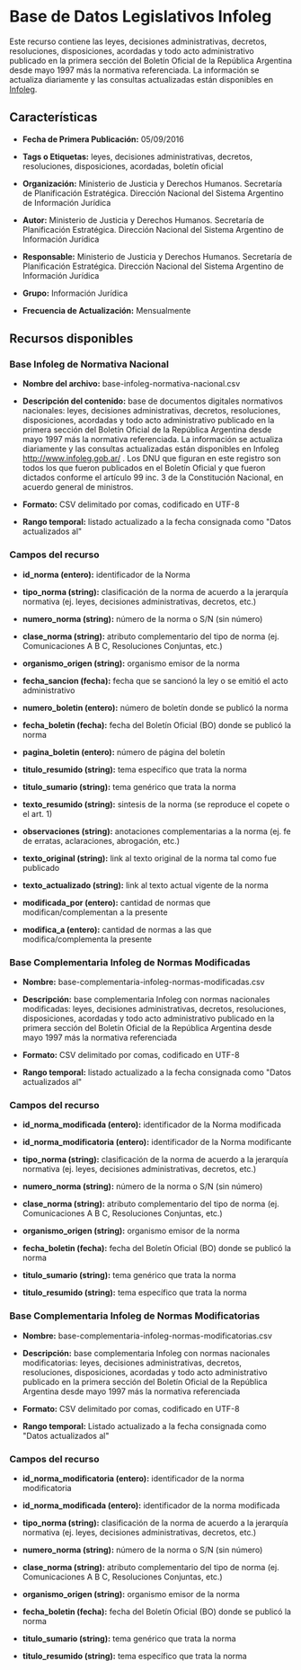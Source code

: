 Base de Datos Legislativos Infoleg
===========================================================

Este recurso contiene las leyes, decisiones administrativas, decretos, resoluciones, disposiciones, acordadas y todo acto administrativo publicado en la primera sección del Boletín Oficial de la República Argentina desde mayo 1997 más la normativa referenciada. La información se actualiza diariamente y las consultas actualizadas están disponibles en [Infoleg](http://www.infoleg.gob.ar/).

Características
---------------

- **Fecha de Primera Publicación:** 05/09/2016

- **Tags o Etiquetas:** leyes, decisiones administrativas, decretos, resoluciones, disposiciones, acordadas, boletín oficial

- **Organización:** Ministerio de Justicia y Derechos Humanos. Secretaría de Planificación Estratégica. Dirección Nacional del Sistema Argentino de Información Jurídica

- **Autor:** Ministerio de Justicia y Derechos Humanos. Secretaría de Planificación Estratégica. Dirección Nacional del Sistema Argentino de Información Jurídica

- **Responsable:** Ministerio de Justicia y Derechos Humanos. Secretaría de Planificación Estratégica. Dirección Nacional del Sistema Argentino de Información Jurídica

- **Grupo:** Información Jurídica

- **Frecuencia de Actualización:** Mensualmente

Recursos disponibles
--------------------

### Base Infoleg de Normativa Nacional

- **Nombre del archivo:** base-infoleg-normativa-nacional.csv

- **Descripción del contenido:** base de documentos digitales normativos nacionales: leyes, decisiones administrativas, decretos, resoluciones, disposiciones, acordadas y todo acto administrativo publicado en la primera sección del Boletín Oficial de la República Argentina desde mayo 1997 más la normativa referenciada. La información se actualiza diariamente y las consultas actualizadas están disponibles en Infoleg <http://www.infoleg.gob.ar/> . 
Los DNU que figuran en este registro son todos los que fueron publicados en el Boletín Oficial y que fueron dictados conforme el artículo 99 inc. 3 de la Constitución Nacional, en acuerdo general de ministros.


- **Formato:** CSV delimitado por comas, codificado en UTF-8

- **Rango temporal:** listado actualizado a la fecha consignada como "Datos actualizados al"

### Campos del recurso

- **id_norma (entero):** identificador de la Norma

- **tipo_norma (string):** clasificación de la norma de acuerdo a la jerarquía normativa (ej. leyes, decisiones administrativas, decretos, etc.)

- **numero_norma (string):** número de la norma o S/N (sin número)

- **clase_norma (string):** atributo complementario del tipo de norma (ej. Comunicaciones A B C, Resoluciones Conjuntas, etc.)

- **organismo_origen (string):** organismo emisor de la norma

- **fecha_sancion (fecha):** fecha que se sancionó la ley o se emitió el acto administrativo

- **numero_boletin (entero):** número de boletín donde se publicó la norma

- **fecha_boletin (fecha):** fecha del Boletín Oficial (BO) donde se publicó la norma

- **pagina_boletin (entero):** número de página del boletín

- **titulo_resumido (string):** tema específico que trata la norma

- **titulo_sumario (string):** tema genérico que trata la norma

- **texto_resumido (string):** sintesis de la norma (se reproduce el copete o el art. 1)

- **observaciones (string):** anotaciones complementarias a la norma (ej. fe de erratas, aclaraciones, abrogación, etc.)

- **texto_original (string):** link al texto original de la norma tal como fue publicado

- **texto_actualizado (string):** link al texto actual vigente de la norma

- **modificada_por (entero):** cantidad de normas que modifican/complementan a la presente

- **modifica_a (entero):** cantidad de normas a las que modifica/complementa la presente

### Base Complementaria Infoleg de Normas Modificadas

- **Nombre:** base-complementaria-infoleg-normas-modificadas.csv

- **Descripción:** base complementaria Infoleg con normas nacionales modificadas: leyes, decisiones administrativas, decretos, resoluciones, disposiciones, acordadas y todo acto administrativo publicado en la primera sección del Boletín Oficial de la República Argentina desde mayo 1997 más la normativa referenciada

- **Formato:** CSV delimitado por comas, codificado en UTF-8

- **Rango temporal:** listado actualizado a la fecha consignada como "Datos actualizados al"

### Campos del recurso

- **id_norma_modificada (entero):** identificador de la Norma modificada

- **id_norma_modificatoria (entero):** identificador de la Norma modificante

- **tipo_norma (string):** clasificación de la norma de acuerdo a la jerarquía normativa (ej. leyes, decisiones administrativas, decretos, etc.)

- **numero_norma (string):** número de la norma o S/N (sin número)

- **clase_norma (string):** atributo complementario del tipo de norma (ej. Comunicaciones A B C, Resoluciones Conjuntas, etc.)

- **organismo_origen (string):** organismo emisor de la norma

- **fecha_boletin (fecha):** fecha del Boletín Oficial (BO) donde se publicó la norma

- **titulo_sumario (string):** tema genérico que trata la norma

- **titulo_resumido (string):** tema específico que trata la norma

### Base Complementaria Infoleg de Normas Modificatorias

- **Nombre:** base-complementaria-infoleg-normas-modificatorias.csv

- **Descripción:** base complementaria Infoleg con normas nacionales modificatorias: leyes, decisiones administrativas, decretos, resoluciones, disposiciones, acordadas y todo acto administrativo publicado en la primera sección del Boletín Oficial de la República Argentina desde mayo 1997 más la normativa referenciada

- **Formato:** CSV delimitado por comas, codificado en UTF-8

- **Rango temporal:** Listado actualizado a la fecha consignada como "Datos actualizados al"

### Campos del recurso

- **id_norma_modificatoria (entero):** identificador de la norma modificatoria

- **id_norma_modificada (entero):** identificador de la norma modificada

- **tipo_norma (string):** clasificación de la norma de acuerdo a la jerarquía normativa (ej. leyes, decisiones administrativas, decretos, etc.)

- **numero_norma (string):** número de la norma o S/N (sin número)

- **clase_norma (string):** atributo complementario del tipo de norma (ej. Comunicaciones A B C, Resoluciones Conjuntas, etc.)

- **organismo_origen (string):** organismo emisor de la norma

- **fecha_boletin (fecha):** fecha del Boletín Oficial (BO) donde se publicó la norma

- **titulo_sumario (string):** tema genérico que trata la norma

- **titulo_resumido (string):** tema específico que trata la norma

